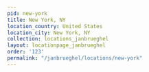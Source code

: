 ```yaml
---
pid: new-york
title: New York, NY
location_country: United States
location_city: New York, NY
collection: locations_janbrueghel
layout: locationpage_janbrueghel
order: '123'
permalink: "/janbrueghel/locations/new-york"
---
```

